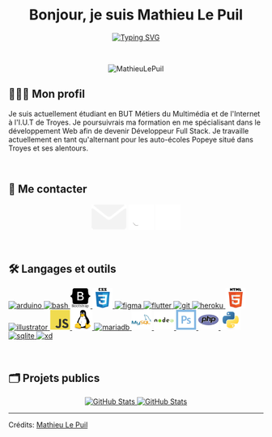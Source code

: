 <h1 align="center">Bonjour, je suis Mathieu Le Puil</h1>
<p align="center">
  <a href="https://git.io/typing-svg"><img src="https://readme-typing-svg.demolab.com?font=Fira+Code&size=24&duration=4500&pause=1000&center=true&vCenter=true&width=435&lines=%C3%89tudiant+en+B.U.T+MMI+%C3%A0+Troyes;Alternant+chez+les+auto-%C3%A9coles+Popeye;D%C3%A9veloppeur+web+Full+Stack;D%C3%A9veloppeur+Python+(Discord)" alt="Typing SVG" /></a>
</p>

<br>

<p align="center">
	<img src="https://komarev.com/ghpvc/?username=MathieuLePuil&label=Nombre%20de%20vues&color=0e75b6&style=plastic" alt="MathieuLePuil" />
	
</p>

## 👨🏼‍💼 Mon profil

Je suis actuellement étudiant en BUT Métiers du Multimédia et de l'Internet à l'I.U.T de Troyes. Je poursuivrais ma formation en me spécialisant dans le développement Web afin de devenir Développeur Full Stack. Je travaille actuellement en tant qu'alternant pour les auto-écoles Popeye situé dans Troyes et ses alentours.

<br>

## :speech_balloon: Me contacter

<p align="center">
	<a href="mailto:contact@mathieulp.fr"><img src="https://github.com/MathieuLePuil/MathieuLePuil/blob/main/mail.png" alt="Gmail"/></a>
	<a href="https://github.com/MathieuLePuil"><img src="https://github.com/MathieuLePuil/MathieuLePuil/blob/main/github.png" alt="GitHub" /></a>
	<a href="https://www.linkedin.com/in/mathieulepuil/"><img src="https://github.com/MathieuLePuil/MathieuLePuil/blob/main/linkedin.png" alt="LinkedIn" target="_blank" /></a>
	
</p>

<br>

## 🛠 Langages et outils

<p align="left"> <a href="https://www.arduino.cc/" target="_blank" rel="noreferrer"> <img src="https://cdn.worldvectorlogo.com/logos/arduino-1.svg" alt="arduino" width="40" height="40"/> </a> <a href="https://www.gnu.org/software/bash/" target="_blank" rel="noreferrer"> <img src="https://www.vectorlogo.zone/logos/gnu_bash/gnu_bash-icon.svg" alt="bash" width="40" height="40"/> </a> <a href="https://getbootstrap.com" target="_blank" rel="noreferrer"> <img src="https://raw.githubusercontent.com/devicons/devicon/master/icons/bootstrap/bootstrap-plain-wordmark.svg" alt="bootstrap" width="40" height="40"/> </a> <a href="https://www.w3schools.com/css/" target="_blank" rel="noreferrer"> <img src="https://raw.githubusercontent.com/devicons/devicon/master/icons/css3/css3-original-wordmark.svg" alt="css3" width="40" height="40"/> </a> <a href="https://www.figma.com/" target="_blank" rel="noreferrer"> <img src="https://www.vectorlogo.zone/logos/figma/figma-icon.svg" alt="figma" width="40" height="40"/> </a> <a href="https://flutter.dev" target="_blank" rel="noreferrer"> <img src="https://www.vectorlogo.zone/logos/flutterio/flutterio-icon.svg" alt="flutter" width="40" height="40"/> </a> <a href="https://git-scm.com/" target="_blank" rel="noreferrer"> <img src="https://www.vectorlogo.zone/logos/git-scm/git-scm-icon.svg" alt="git" width="40" height="40"/> </a> <a href="https://heroku.com" target="_blank" rel="noreferrer"> <img src="https://www.vectorlogo.zone/logos/heroku/heroku-icon.svg" alt="heroku" width="40" height="40"/> </a> <a href="https://www.w3.org/html/" target="_blank" rel="noreferrer"> <img src="https://raw.githubusercontent.com/devicons/devicon/master/icons/html5/html5-original-wordmark.svg" alt="html5" width="40" height="40"/> </a> <a href="https://www.adobe.com/in/products/illustrator.html" target="_blank" rel="noreferrer"> <img src="https://www.vectorlogo.zone/logos/adobe_illustrator/adobe_illustrator-icon.svg" alt="illustrator" width="40" height="40"/> </a> <a href="https://developer.mozilla.org/en-US/docs/Web/JavaScript" target="_blank" rel="noreferrer"> <img src="https://raw.githubusercontent.com/devicons/devicon/master/icons/javascript/javascript-original.svg" alt="javascript" width="40" height="40"/> </a> <a href="https://www.linux.org/" target="_blank" rel="noreferrer"> <img src="https://raw.githubusercontent.com/devicons/devicon/master/icons/linux/linux-original.svg" alt="linux" width="40" height="40"/> </a> <a href="https://mariadb.org/" target="_blank" rel="noreferrer"> <img src="https://www.vectorlogo.zone/logos/mariadb/mariadb-icon.svg" alt="mariadb" width="40" height="40"/> </a> <a href="https://www.mysql.com/" target="_blank" rel="noreferrer"> <img src="https://raw.githubusercontent.com/devicons/devicon/master/icons/mysql/mysql-original-wordmark.svg" alt="mysql" width="40" height="40"/> </a> <a href="https://nodejs.org" target="_blank" rel="noreferrer"> <img src="https://raw.githubusercontent.com/devicons/devicon/master/icons/nodejs/nodejs-original-wordmark.svg" alt="nodejs" width="40" height="40"/> </a> <a href="https://www.photoshop.com/en" target="_blank" rel="noreferrer"> <img src="https://raw.githubusercontent.com/devicons/devicon/master/icons/photoshop/photoshop-line.svg" alt="photoshop" width="40" height="40"/> </a> <a href="https://www.php.net" target="_blank" rel="noreferrer"> <img src="https://raw.githubusercontent.com/devicons/devicon/master/icons/php/php-original.svg" alt="php" width="40" height="40"/> </a> <a href="https://www.python.org" target="_blank" rel="noreferrer"> <img src="https://raw.githubusercontent.com/devicons/devicon/master/icons/python/python-original.svg" alt="python" width="40" height="40"/> </a> <a href="https://www.sqlite.org/" target="_blank" rel="noreferrer"> <img src="https://www.vectorlogo.zone/logos/sqlite/sqlite-icon.svg" alt="sqlite" width="40" height="40"/> </a> <a href="https://www.adobe.com/products/xd.html" target="_blank" rel="noreferrer"> <img src="https://cdn.worldvectorlogo.com/logos/adobe-xd.svg" alt="xd" width="40" height="40"/> </a> </p>

<br/>


## 🗂 Projets publics

	
<div>
  <p align="center">
    	<a href="https://github.com/MathieuLePuil/PortfolioMMI">
      		<img src="https://github-readme-stats.vercel.app/api/pin/?username=MathieuLePuil&repo=PortfolioMMI&theme=dracula" alt="GitHub Stats" />
    	</a>
	  <a href="https://github.com/MathieuLePuil/discord.py">
      		<img src="https://github-readme-stats.vercel.app/api/pin/?username=MathieuLePuil&repo=discord.py&theme=dracula" alt="GitHub Stats" />
    	</a>
	
  </p>
</div>

---

Crédits: [Mathieu Le Puil](https://github.com/MathieuLePuil)
